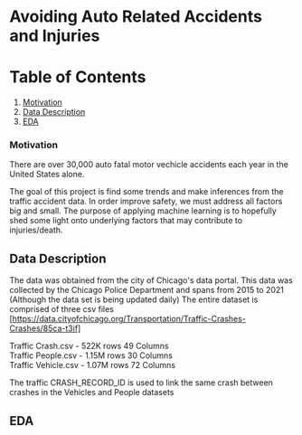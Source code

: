 # Avoiding Auto Related Accidents and Injuries

# Table of Contents
1. [Motivation](https://github.com/shigos/Traffic_Models/blob/main/README.md#motivation) 
2. [Data Description]()
3. [EDA](https://github.com/shigos/Traffic_Models/blob/main/README.md#eda)

### Motivation
There are over 30,000 auto fatal motor vechicle accidents each year in the United States alone.

The goal of this project is find some trends and make inferences from the traffic accident data. In order improve safety, we must address all factors big and small. The purpose of applying machine learning is to hopefully shed some light onto underlying factors that may contribute to injuries/death. 



## Data Description
The data was obtained from the city of Chicago's data portal. 
This data was collected by the Chicago Police Department and spans from 2015 to 2021 (Although the data set is being updated daily) 
The entire dataset is comprised of three csv files [https://data.cityofchicago.org/Transportation/Traffic-Crashes-Crashes/85ca-t3if]

Traffic Crash.csv - 522K rows 49 Columns \
Traffic People.csv - 1.15M rows 30 Columns\
Traffic Vehicle.csv - 1.07M rows 72 Columns

The traffic CRASH_RECORD_ID is used to link the same crash between crashes in the Vehicles and People datasets

## EDA

